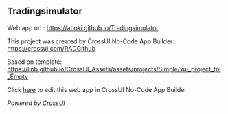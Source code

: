 ## Tradingsimulator
Web app url : https://atloki.github.io/Tradingsimulator

This project was created by CrossUI No-Code App Builder: https://crossui.com/RADGithub

Based on template: https://linb.github.io/CrossUI_Assets/assets/projects/Simple/xui_project_tpl_Empty

Click [here](https://crossui.com/RADGithub/#!from=github&owner=atloki&repo=Tradingsimulator) to edit this web app in CrossUI No-Code App Builder

<i>Powered by [CrossUI](https://crossui.com)</i>
